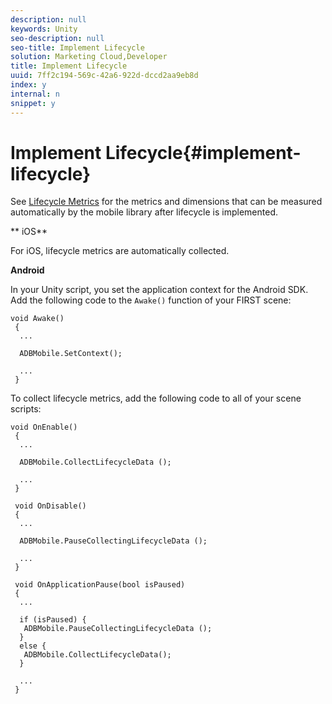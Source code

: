 ```yaml
---
description: null
keywords: Unity
seo-description: null
seo-title: Implement Lifecycle
solution: Marketing Cloud,Developer
title: Implement Lifecycle
uuid: 7ff2c194-569c-42a6-922d-dccd2aa9eb8d
index: y
internal: n
snippet: y
---
```


# Implement Lifecycle{#implement-lifecycle}

See [Lifecycle Metrics](https://marketing.adobe.com/resources/help/en_US/mobile/ios/?f=metrics) for the metrics and dimensions that can be measured automatically by the mobile library after lifecycle is implemented.

** iOS**

For iOS, lifecycle metrics are automatically collected.

**Android**

In your Unity script, you set the application context for the Android SDK. Add the following code to the `Awake()` function of your FIRST scene:

```
void Awake() 
 { 
  ... 
   
  ADBMobile.SetContext(); 
   
  ... 
 } 

```

To collect lifecycle metrics, add the following code to all of your scene scripts:

```
void OnEnable() 
 { 
  ... 
   
  ADBMobile.CollectLifecycleData (); 
   
  ... 
 } 
 
 void OnDisable() 
 { 
  ... 
   
  ADBMobile.PauseCollectingLifecycleData (); 
   
  ... 
 } 
  
 void OnApplicationPause(bool isPaused) 
 { 
  ... 
   
  if (isPaused) { 
   ADBMobile.PauseCollectingLifecycleData (); 
  }  
  else { 
   ADBMobile.CollectLifecycleData(); 
  } 
   
  ... 
 } 

```

